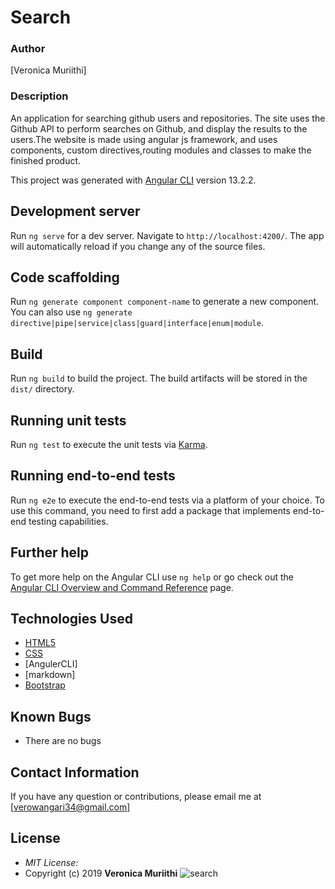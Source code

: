 # Search
### Author

[Veronica Muriithi]

### Description

An application for searching github users and repositories. The site uses the Github API to perform searches on Github, and display the results to the users.The website is made using angular js framework, and uses components, custom directives,routing modules and classes to make the finished product.

This project was generated with [Angular CLI](https://github.com/angular/angular-cli) version 13.2.2.

## Development server

Run `ng serve` for a dev server. Navigate to `http://localhost:4200/`. The app will automatically reload if you change any of the source files.

## Code scaffolding

Run `ng generate component component-name` to generate a new component. You can also use `ng generate directive|pipe|service|class|guard|interface|enum|module`.

## Build

Run `ng build` to build the project. The build artifacts will be stored in the `dist/` directory.

## Running unit tests

Run `ng test` to execute the unit tests via [Karma](https://karma-runner.github.io).

## Running end-to-end tests

Run `ng e2e` to execute the end-to-end tests via a platform of your choice. To use this command, you need to first add a package that implements end-to-end testing capabilities.

## Further help

To get more help on the Angular CLI use `ng help` or go check out the [Angular CLI Overview and Command Reference](https://angular.io/cli) page.
## Technologies Used

* [HTML5](https://github.com/topics/html5)
* [CSS](https://github.com/topics/css3)
* [AngulerCLI]
* [markdown]
* [Bootstrap](https://github.com/topics/bootstrap)

## Known Bugs
* There are no bugs

## Contact Information 

If you have any question or contributions, please email me at [verowangari34@gmail.com]

## License
* *MIT License:*
* Copyright (c) 2019 **Veronica Muriithi**
![search](https://user-images.githubusercontent.com/53782607/154021674-c37491d7-5b86-4cd3-9840-1e3a8662d55b.png)